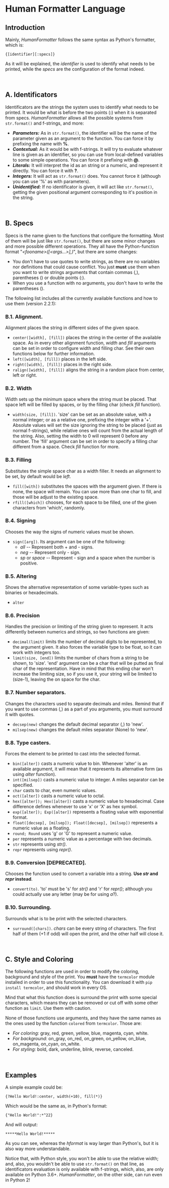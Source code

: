 # Human Formatter Language
## Introduction
Mainly, _HumanFormatter_ follows the same syntax as Python's formatter, which is:

	{[identifier][:specs]}

As it will be explained, the _identifier_ is used to identify what needs to be printed, while the _specs_ are the configuration of the format indeed.


&nbsp;
## A. Identificators
Identificators are the strings the system uses to identify what needs to be printed. It would be what is before the two points (**:**) when it is separated from specs. _HumanFormatter_ allows all the possible systems from `str.format()` and f-strings, and more:

* _**Parameters:**_ As in `str.format()`, the identifier will be the name of the parameter given as an argument to the function. You can force it by prefixing the name with **%**.
* _**Contextual:**_ As it would be with f-strings. It will try to evaluate whatever line is given as an identifier, so you can use from local-defined variables to some simple operations. You can force it prefixing with **@**.
* _**Literals:**_ It will interpret the id as an string or a numeric, and represent it directly. You can force it with **?**.
* _**Integers:**_ It will act as `str.format()` does. You cannot force it (although you can use '%' as with parameters).
* _**Unidentified:**_ If no identificator is given, it will act like `str.format()`, getting the given positional argument corresponding to it's position in the string.

&nbsp;
## B. Specs
Specs is the name given to the functions that configure the formatting. Most of them will be just like `str.format()`, but there are some minor changes and more possible different operations. They all have the Python-function format "_<fooname\>([<args...\>],)_", but there are some changes:

* You don't have to use quotes to write strings, as there are no variables nor definitions that could cause conflict. You just **must** use them when you want to write strings arguments that contain commas (,), parentheses () or double points (:).
* When you use a function with no arguments, you don't have to write the parentheses ().


The following list includes all the currently available functions and how to use them (version 2.2.1):
### B.1. Alignment.
Alignment places the string in different sides of the given space.

* `center([width], [fill])` places the string in the center of the available space. As in every other alignment function, _width_ and _fill_ arguments can be set in order to configure width and filling char. See their own functions below for further information.
* `left([width], [fill])` places in the left side.
* `right([width], [fill])` places in the right side.
* `ralign([width], [fill])` aligns the string in a random place from center, left or right.

### B.2. Width
Width sets up the minimum space where the string must be placed. That space left will be filled by spaces, or by the filling char (check _fill_ function).

* `width(size, [fill])`. 'size' can be set as an absolute value, with a normal integer; or as a relative one, prefixing the integer with a '+'. Absolute values will set the size ignoring the string to be placed (just as normal f-strings), while relative ones will count from the actual length of the string. Also, setting the width to 0 will represent 0 before any number. The 'fill' argument can be set in order to specify a filling char different from a space. Check _fill_ function for more.

### B.3. Filling
Substitutes the simple space char as a width filler. It needs an alignment to be set, by default would be _left_.

* `fill([with])` substitutes the spaces with the argument given. If there is none, the space will remain. You can use more than one char to fill, and those will be adjust to the existing space.
* `rfill([which])` chooses, for each space to be filled, one of the given characters from 'which', randomly.

### B.4. Signing
Chooses the way the signs of numeric values must be shown.

* `sign([arg])`. Its argument can be one of the following:
	* _all_ -- Represent both + and - signs.
	* _neg_ -- Represent only - sign.
	* _sp_ or _space_ -- Represent - sign and a space when the number is positive.

### B.5. Altering
Shows the alternative representation of some variable-types such as binaries or hexadecimals.

* `alter`

### B.6. Precision
Handles the precision or limiting of the string given to represent. It acts differently between numerics and strings, so two functions are given:

* `decimal(limit)` limits the number of decimal digits to be represented, to the argument given. It also forces the variable type to be float, so it can work with integers too.
* `limit(size, [end])` limits the number of chars from a string to be shown, to 'size'. 'end' argument can be a char that will be putted as final char of the representation. Have in mind that this ending char won't increase the limiting size, so if you use it, your string will be limited to (size-1), leaving the on space for the char.

### B.7. Number separators.
Changes the characters used to separate decimals and miles. Remind that if you want to use commas (,) as a part of you arguments, you must surround it with quotes.

* `decsep(new)` changes the default decimal separator (,) to 'new'.
* `milsep(new)` changes the default miles separator (None) to 'new'.

### B.8. Type casters.
Forces the element to be printed to cast into the selected format.

* `bin([alter])` casts a numeric value to bin. Whenever 'alter' is an available argument, it will mean that it represents its alternative form (as using _alter_ function).
* `int([milsep])` casts a numeric value to integer. A miles separator can be specified.
* `char` casts to char, even numeric values.
* `oct([alter])` casts a numeric value to octal.
* `hex([alter]); Hex([alter])` casts a numeric value to hexadecimal. Case difference defines whenever to use 'x' or 'X' as hex symbol.
* `exp([alter]); Exp([alter])` represents a floating value with exponential format.
* `float([decsep], [milsep]); Float([decsep], [milsep])` represents a numeric value as a floating.
* `round; Round` uses 'g' or 'G' to represent a numeric value.
* `per` represents a numeric value as a percentage with two decimals.
* `str` represents using _str()_.
* `repr` represents using _repr()_.

### B.9. Conversion [DEPRECATED].
Chooses the function used to convert a variable into a string. __Use _str_ and _repr_ instead__.

* `convert(to)`. 'to' must be 's' for _str()_ and 'r' for _repr()_; although you could actually use any letter (may be for using _a_?).

### B.10. Surrounding.
Surrounds what is to be print with the selected characters.

* `surround([chars])`. _chars_ can be every string of characters. The first half of them (+1 if odd) will open the print, and the other half will close it.

&nbsp;
## C. Style and Coloring
The following functions are used in order to modify the coloring, background and style of the print. You __must__ have the `termcolor` module installed in order to use this functionality. You can download it with `pip install termcolor`, and should work in every OS.

Mind that what this function does is surround the print with some special characters, which means they can be removed or cut off with some other function as `limit`. Use them with caution.

None of those functions use arguments, and they have the same names as the ones used by the function `colored` from `termcolor`. Those are:

* _For coloring:_ gray, red, green, yellow, blue, magenta, cyan, white.
* _For background:_ on\_gray, on\_red, on\_green, on\_yellow, on\_blue, on\_magenta, on\_cyan, on\_white.
* _For styling:_ bold, dark, underline, blink, reverse, canceled.

&nbsp;
## Examples
A simple example could be:

	{?Hello World!:center, width(+10), fill(*)}

Which would be the same as, in Python's format:

	{"Hello World!":*^22}

And will output:

	*****Hello World!*****

As you can see, whereas the _hformat_ is way larger than Python's, but it is also way more understandable.

Notice that, with Python style, you won't be able to use the relative width; and, also, you wouldn't be able to use `str.format()` on that line, as identificators evaluation is only available with f-strings, which, also, are only available on Python 3.6+. _HumanFormatter_, on the other side, can run even in Python 2!
